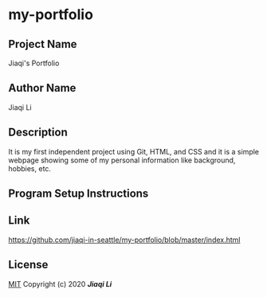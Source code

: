 # my-portfolio

## Project Name
Jiaqi's Portfolio

## Author Name
Jiaqi Li

## Description
It is my first independent project using Git, HTML, and CSS and it is a simple webpage showing some of my personal information like background, hobbies, etc.

## Program Setup Instructions


## Link
https://github.com/jiaqi-in-seattle/my-portfolio/blob/master/index.html

## License
[MIT](https://choosealicense.com/licenses/mit/)
Copyright (c) 2020 **_Jiaqi Li_**
